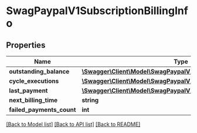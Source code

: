 # SwagPaypalV1SubscriptionBillingInfo

## Properties
Name | Type | Description | Notes
------------ | ------------- | ------------- | -------------
**outstanding_balance** | [**\Swagger\Client\Model\SwagPaypalV1CommonMoney**](SwagPaypalV1CommonMoney.md) |  | [optional] 
**cycle_executions** | [**\Swagger\Client\Model\SwagPaypalV1SubscriptionCycleExecution[]**](SwagPaypalV1SubscriptionCycleExecution.md) |  | [optional] 
**last_payment** | [**\Swagger\Client\Model\SwagPaypalV1SubscriptionLastPayment**](SwagPaypalV1SubscriptionLastPayment.md) |  | [optional] 
**next_billing_time** | **string** |  | [optional] 
**failed_payments_count** | **int** |  | [optional] 

[[Back to Model list]](../../README.md#documentation-for-models) [[Back to API list]](../../README.md#documentation-for-api-endpoints) [[Back to README]](../../README.md)

